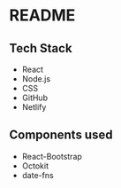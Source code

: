 # README

## Tech Stack
- React
- Node.js
- CSS
- GitHub
- Netlify

## Components used
- React-Bootstrap
- Octokit
- date-fns